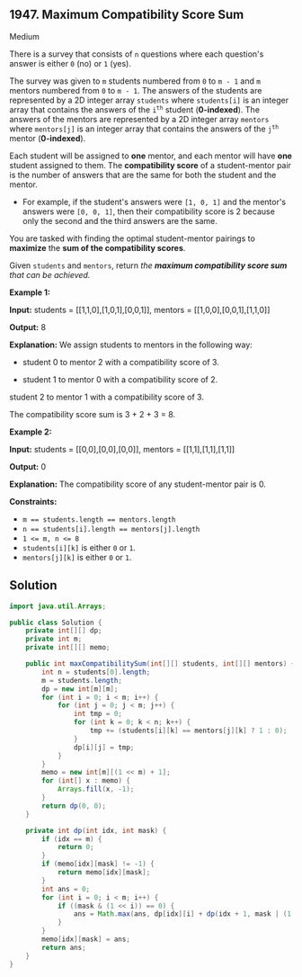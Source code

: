 ## 1947\. Maximum Compatibility Score Sum

Medium

There is a survey that consists of `n` questions where each question's answer is either `0` (no) or `1` (yes).

The survey was given to `m` students numbered from `0` to `m - 1` and `m` mentors numbered from `0` to `m - 1`. The answers of the students are represented by a 2D integer array `students` where `students[i]` is an integer array that contains the answers of the <code>i<sup>th</sup></code> student (**0-indexed**). The answers of the mentors are represented by a 2D integer array `mentors` where `mentors[j]` is an integer array that contains the answers of the <code>j<sup>th</sup></code> mentor (**0-indexed**).

Each student will be assigned to **one** mentor, and each mentor will have **one** student assigned to them. The **compatibility score** of a student-mentor pair is the number of answers that are the same for both the student and the mentor.

*   For example, if the student's answers were `[1, 0, 1]` and the mentor's answers were `[0, 0, 1]`, then their compatibility score is 2 because only the second and the third answers are the same.

You are tasked with finding the optimal student-mentor pairings to **maximize** the **sum of the compatibility scores**.

Given `students` and `mentors`, return _the **maximum compatibility score sum** that can be achieved._

**Example 1:**

**Input:** students = [[1,1,0],[1,0,1],[0,0,1]], mentors = [[1,0,0],[0,0,1],[1,1,0]]

**Output:** 8

**Explanation:** We assign students to mentors in the following way: 

- student 0 to mentor 2 with a compatibility score of 3. 

- student 1 to mentor 0 with a compatibility score of 2. 
  
student 2 to mentor 1 with a compatibility score of 3. 

The compatibility score sum is 3 + 2 + 3 = 8.

**Example 2:**

**Input:** students = [[0,0],[0,0],[0,0]], mentors = [[1,1],[1,1],[1,1]]

**Output:** 0

**Explanation:** The compatibility score of any student-mentor pair is 0.

**Constraints:**

*   `m == students.length == mentors.length`
*   `n == students[i].length == mentors[j].length`
*   `1 <= m, n <= 8`
*   `students[i][k]` is either `0` or `1`.
*   `mentors[j][k]` is either `0` or `1`.

## Solution

```java
import java.util.Arrays;

public class Solution {
    private int[][] dp;
    private int m;
    private int[][] memo;

    public int maxCompatibilitySum(int[][] students, int[][] mentors) {
        int n = students[0].length;
        m = students.length;
        dp = new int[m][m];
        for (int i = 0; i < m; i++) {
            for (int j = 0; j < m; j++) {
                int tmp = 0;
                for (int k = 0; k < n; k++) {
                    tmp += (students[i][k] == mentors[j][k] ? 1 : 0);
                }
                dp[i][j] = tmp;
            }
        }
        memo = new int[m][(1 << m) + 1];
        for (int[] x : memo) {
            Arrays.fill(x, -1);
        }
        return dp(0, 0);
    }

    private int dp(int idx, int mask) {
        if (idx == m) {
            return 0;
        }
        if (memo[idx][mask] != -1) {
            return memo[idx][mask];
        }
        int ans = 0;
        for (int i = 0; i < m; i++) {
            if ((mask & (1 << i)) == 0) {
                ans = Math.max(ans, dp[idx][i] + dp(idx + 1, mask | (1 << i)));
            }
        }
        memo[idx][mask] = ans;
        return ans;
    }
}
```